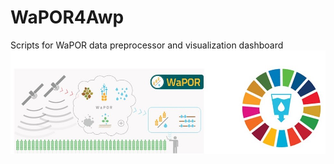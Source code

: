 # WaPOR4Awp
Scripts for WaPOR data preprocessor and visualization dashboard
![image](/Graphical_abstract_2.jpg) 
